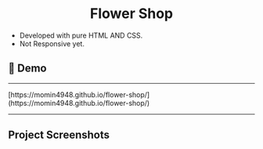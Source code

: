  <h1 align="center" id="title">Flower Shop</h1>
 <ul>
  <li>Developed with pure HTML AND CSS.</li>
  <li>Not Responsive yet.</li>
</ul> 
<h2>🚀 Demo</h2>
<hr>
[https://momin4948.github.io/flower-shop/](https://momin4948.github.io/flower-shop/)</br>
<hr>
<h2>Project Screenshots</h2>
	
